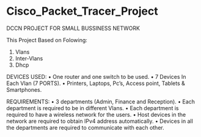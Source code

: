 # Cisco_Packet_Tracer_Project
DCCN PROJECT FOR SMALL BUSSINESS NETWORK

This Project Based on Folowing:
1. Vlans 
2. Inter-Vlans
3. Dhcp

DEVICES USED:
•	One router and one switch to be used.
•	7 Devices In Each Vlan (7 PORTS).
•	Printers, Laptops, Pc’s, Access point, Tablets & Smartphones.

REQUIREMENTS:
•	3 departments (Admin, Finance and Reception).
•	Each department is required to be in different Vlans.
•	Each department is required to have a wireless network for the users.
•	Host devices in the network are required to obtain IPv4 address automatically.
•	Devices in all the departments are required to communicate with each other.
